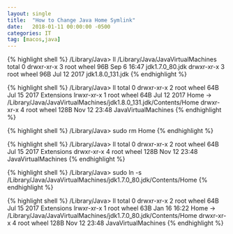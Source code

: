 ```yaml
---
layout: single
title:  "How to Change Java Home Symlink"
date:   2018-01-11 00:00:00 -0500
categories: IT
tag: [macos,java]
---
```


{% highlight shell %}
/Library/Java> ll /Library/Java/JavaVirtualMachines
total 0
drwxr-xr-x  3 root  wheel    96B Sep  6 16:47 jdk1.7.0_80.jdk
drwxr-xr-x  3 root  wheel    96B Jul 12  2017 jdk1.8.0_131.jdk
{% endhighlight %}

{% highlight shell %}
/Library/Java> ll
total 0
drwxr-xr-x  2 root  wheel    64B Jul 15  2017 Extensions
lrwxr-xr-x  1 root  wheel    64B Jul 12  2017 Home -> /Library/Java/JavaVirtualMachines/jdk1.8.0_131.jdk/Contents/Home
drwxr-xr-x  4 root  wheel   128B Nov 12 23:48 JavaVirtualMachines
{% endhighlight %}

{% highlight shell %}
/Library/Java> sudo rm Home
{% endhighlight %}

{% highlight shell %}
/Library/Java> ll
total 0
drwxr-xr-x  2 root  wheel    64B Jul 15  2017 Extensions
drwxr-xr-x  4 root  wheel   128B Nov 12 23:48 JavaVirtualMachines
{% endhighlight %}

{% highlight shell %}
/Library/Java> sudo ln -s /Library/Java/JavaVirtualMachines/jdk1.7.0_80.jdk/Contents/Home 
{% endhighlight %}

{% highlight shell %}
/Library/Java> ll
total 0
drwxr-xr-x  2 root  wheel    64B Jul 15  2017 Extensions
lrwxr-xr-x  1 root  wheel    63B Jan 16 16:22 Home -> /Library/Java/JavaVirtualMachines/jdk1.7.0_80.jdk/Contents/Home
drwxr-xr-x  4 root  wheel   128B Nov 12 23:48 JavaVirtualMachines
{% endhighlight %}
